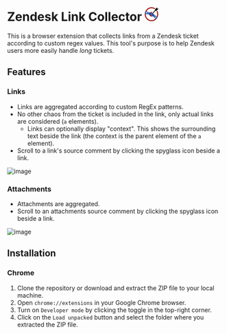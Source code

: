 # Zendesk Link Collector ![icon](icons/zlc-icon-32x32.png)

This is a browser extension that collects links from a Zendesk ticket according to custom regex values. This tool's purpose is to help Zendesk users more easily handle _long_ tickets.

## Features

### Links
- Links are aggregated according to custom RegEx patterns.
- No other chaos from the ticket is included in the link, only actual links are considered (`a` elements).
    - Links can optionally display "context". This shows the surrounding text beside the link (the context is the parent element of the `a` element).  
- Scroll to a link's source comment by clicking the spyglass icon beside a link.

![image](https://github.com/BagToad/Zendesk-Link-Collector/assets/47394200/f3731ef8-83f5-4419-b266-7a51ec70837c)


### Attachments
- Attachments are aggregated.
- Scroll to an attachments source comment by clicking the spyglass icon beside a link.

![image](https://github.com/BagToad/Zendesk-Link-Collector/assets/47394200/f80331fa-e72a-4df0-8970-ac2e4033c4d4)


## Installation
### Chrome
1.  Clone the repository or download and extract the ZIP file to your local machine.
2.  Open `chrome://extensions` in your Google Chrome browser.
3.  Turn on `Developer mode` by clicking the toggle in the top-right corner.
4.  Click on the `Load unpacked` button and select the folder where you extracted the ZIP file.


